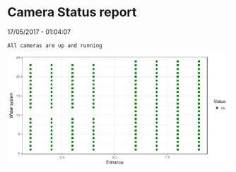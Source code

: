 Camera Status report
================
17/05/2017 - 01:04:07

    All cameras are up and running

![](camreport_files/figure-markdown_github/unnamed-chunk-2-1.png)
